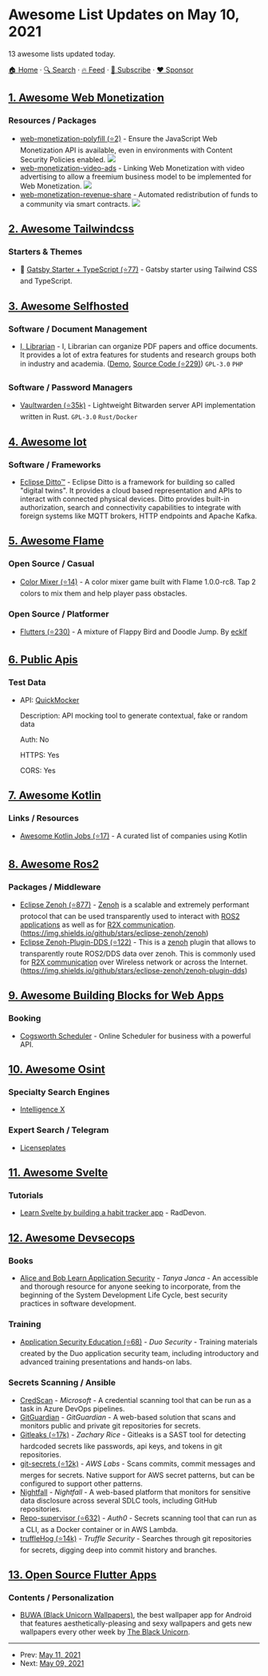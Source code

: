 # Awesome List Updates on May 10, 2021

13 awesome lists updated today.

[🏠 Home](/README.md) · [🔍 Search](https://www.trackawesomelist.com/search/) · [🔥 Feed](https://www.trackawesomelist.com/rss.xml) · [📮 Subscribe](https://trackawesomelist.us17.list-manage.com/subscribe?u=d2f0117aa829c83a63ec63c2f&id=36a103854c) · [❤️  Sponsor](https://github.com/sponsors/theowenyoung)



## [1. Awesome Web Monetization](/content/thomasbnt/awesome-web-monetization/README.md)

### Resources / Packages

*   [web-monetization-polyfill (⭐2)](https://github.com/immers-space/web-monetization-polyfill/) - Ensure the JavaScript Web Monetization API is available, even in environments with Content Security Policies enabled. ![](https://github.com/thomasbnt/awesome-web-monetization/raw/main/assets/small_icons/javascript.png)
*   [web-monetization-video-ads](https://www.npmjs.com/package/web-monetization-video-ads) - Linking Web Monetization with video advertising to allow a freemium business model to be implemented for Web Monetization. ![](https://github.com/thomasbnt/awesome-web-monetization/raw/main/assets/small_icons/javascript.png)
*   [web-monetization-revenue-share](https://www.npmjs.com/package/web-monetization-revenue-share) - Automated redistribution of funds to a community via smart contracts. ![](https://github.com/thomasbnt/awesome-web-monetization/raw/main/assets/small_icons/javascript.png)

## [2. Awesome Tailwindcss](/content/aniftyco/awesome-tailwindcss/README.md)

### Starters & Themes

*   🚀 [Gatsby Starter + TypeScript (⭐77)](https://github.com/ecklf/gatsby-typescript-tailwind) - Gatsby starter using Tailwind CSS and TypeScript.

## [3. Awesome Selfhosted](/content/awesome-selfhosted/awesome-selfhosted/README.md)

### Software / Document Management

*   [I, Librarian](https://i-librarian.net) - I, Librarian can organize PDF papers and office documents. It provides a lot of extra features for students and research groups both in industry and academia. ([Demo](https://i-librarian.net/demo/), [Source Code (⭐229)](https://github.com/mkucej/i-librarian-free)) `GPL-3.0` `PHP`

### Software / Password Managers

*   [Vaultwarden (⭐35k)](https://github.com/dani-garcia/vaultwarden) - Lightweight Bitwarden server API implementation written in Rust. `GPL-3.0` `Rust/Docker`

## [4. Awesome Iot](/content/HQarroum/awesome-iot/README.md)

### Software / Frameworks

*   [Eclipse Ditto™](https://eclipse.org/ditto/) - Eclipse Ditto is a framework for building so called "digital twins". It provides a cloud based representation and APIs to interact with connected physical devices. Ditto provides built-in authorization, search and connectivity capabilities to integrate with foreign systems like MQTT brokers, HTTP endpoints and Apache Kafka.

## [5. Awesome Flame](/content/flame-engine/awesome-flame/README.md)

### Open Source / Casual

*   [Color Mixer (⭐14)](https://github.com/androideen/color_mixer_flame) - A color mixer game built with Flame 1.0.0-rc8. Tap 2 colors to mix them and help player pass obstacles.

### Open Source / Platformer

*   [Flutters (⭐230)](https://github.com/ecklf/flutters) - A mixture of Flappy Bird and Doodle Jump. By [ecklf](https://github.com/ecklf)

## [6. Public Apis](/content/public-apis/public-apis/README.md)

### Test Data

- API: [QuickMocker](https://quickmocker.com)

  Description: API mocking tool to generate contextual, fake or random data

  Auth: No

  HTTPS: Yes

  CORS: Yes



## [7. Awesome Kotlin](/content/KotlinBy/awesome-kotlin/README.md)

### Links / Resources

*   [Awesome Kotlin Jobs (⭐17)](https://github.com/vinigmoraes/awesome-kotlin-jobs) - A curated list of companies using Kotlin

## [8. Awesome Ros2](/content/fkromer/awesome-ros2/README.md)

### Packages / Middleware

*   [Eclipse Zenoh (⭐877)](https://github.com/eclipse-zenoh/zenoh) - [Zenoh](https://zenoh.io) is a scalable and extremely performant protocol that can be used transparently used to interact with [ROS2 applications](https://zenoh.io/blog/2021-04-28-ros2-integration/) as well as for [R2X communication](https://zenoh.io/blog/2021-03-23-discovery/). (<https://img.shields.io/github/stars/eclipse-zenoh/zenoh>)
*   [Eclipse Zenoh-Plugin-DDS (⭐122)](https://github.com/eclipse-zenoh/zenoh-plugin-dds) - This is a [zenoh](https://zenoh.io) plugin that allows to transparently route ROS2/DDS data over zenoh. This is commonly used for [R2X communication](https://zenoh.io/blog/2021-03-23-discovery/) over Wireless network or across the Internet. (<https://img.shields.io/github/stars/eclipse-zenoh/zenoh-plugin-dds>)

## [9. Awesome Building Blocks for Web Apps](/content/componently-com/awesome-building-blocks-for-web-apps/README.md)

### Booking

*   [Cogsworth Scheduler](https://get.cogsworth.com/) - Online Scheduler for business with a powerful API.

## [10. Awesome Osint](/content/jivoi/awesome-osint/README.md)

### Specialty Search Engines

*   [Intelligence X](https://intelx.io/tools)

### Expert Search / Telegram

*   [Licenseplates](http://www.worldlicenseplates.com/)

## [11. Awesome Svelte](/content/TheComputerM/awesome-svelte/README.md)

### Tutorials

*   [Learn Svelte by building a habit tracker app](https://raddevon.com/articles/learn-svelte-by-building-a-habit-tracker-app/) - RadDevon.

## [12. Awesome Devsecops](/content/TaptuIT/awesome-devsecops/README.md)

### Books

*   [Alice and Bob Learn Application Security](https://www.wiley.com/en-gb/Alice+and+Bob+Learn+Application+Security-p-9781119687405) - *Tanya Janca* - An accessible and thorough resource for anyone seeking to incorporate, from the beginning of the System Development Life Cycle, best security practices in software development.

### Training

*   [Application Security Education (⭐68)](https://github.com/duo-labs/appsec-education) - *Duo Security* - Training materials created by the Duo application security team, including introductory and advanced training presentations and hands-on labs.

### Secrets Scanning / Ansible

*   [CredScan](https://secdevtools.azurewebsites.net/helpcredscan.html) - *Microsoft* - A credential scanning tool that can be run as a task in Azure DevOps pipelines.
*   [GitGuardian](https://www.gitguardian.com/) - *GitGuardian* - A web-based solution that scans and monitors public and private git repositories for secrets.
*   [Gitleaks (⭐17k)](https://github.com/zricethezav/gitleaks) - *Zachary Rice* - Gitleaks is a SAST tool for detecting hardcoded secrets like passwords, api keys, and tokens in git repositories.
*   [git-secrets (⭐12k)](https://github.com/awslabs/git-secrets) - *AWS Labs* - Scans commits, commit messages and merges for secrets. Native support for AWS secret patterns, but can be configured to support other patterns.
*   [Nightfall](https://nightfall.ai/solutions/product/github) - *Nightfall* - A web-based platform that monitors for sensitive data disclosure across several SDLC tools, including GitHub repositories.
*   [Repo-supervisor (⭐632)](https://github.com/auth0/repo-supervisor) - *Auth0* - Secrets scanning tool that can run as a CLI, as a Docker container or in AWS Lambda.
*   [truffleHog (⭐14k)](https://github.com/trufflesecurity/truffleHog) - *Truffle Security* - Searches through git repositories for secrets, digging deep into commit history and branches.

## [13. Open Source Flutter Apps](/content/tortuvshin/open-source-flutter-apps/README.md)

### Contents / Personalization

*   [BUWA (Black Unicorn Wallpapers)](https://github.com/iamtheblackunicorn/Buwa), the best wallpaper app for Android that features aesthetically-pleasing and sexy wallpapers and gets new wallpapers every other week by [The Black Unicorn](https://github.com/iamtheblackunicorn).

---

- Prev: [May 11, 2021](/content/2021/05/11/README.md)
- Next: [May 09, 2021](/content/2021/05/09/README.md)